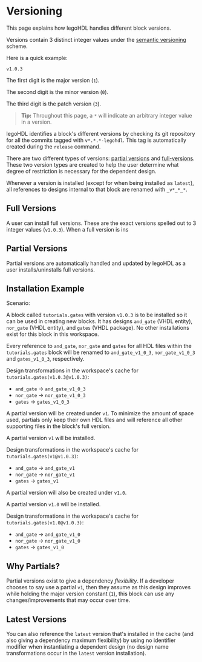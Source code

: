 # Versioning

This page explains how legoHDL handles different block versions.

Versions contain 3 distinct integer values under the [semantic versioning](./../glossary.md#semantic-versioning) scheme.

Here is a quick example:

`v1.0.3`

The first digit is the major version (`1`).

The second digit is the minor version (`0`).

The third digit is the patch version (`3`).

> __Tip:__ Throughout this page, a `*` will indicate an arbitrary integer value in a version.

legoHDL identifies a block's different versions by checking its git repository for all the commits tagged with `v*.*.*-legohdl`. This tag is automatically created during the `release` command.

There are two different types of versions: [partial versions](./../glossary.md#partial-version) and [full-versions](./../glossary.md#full-version). These two version types are created to help the user determine what degree of restriction is necessary for the dependent design.

Whenever a version is installed (except for when being installed as `latest`), all references to designs internal to that block are renamed with `_v*_*_*`.

## Full Versions

A user can install full versions. These are the exact versions spelled out to 3 integer values (`v1.0.3`). When a full version is ins


## Partial Versions

Partial versions are automatically handled and updated by legoHDL as a user installs/uninstalls full versions.


## Installation Example

Scenario: 

A block called `tutorials.gates` with version `v1.0.3` is to be installed so it can be used in creating new blocks. It has designs `and_gate` (VHDL entity), `nor_gate` (VHDL entity), and `gates` (VHDL package). No other installations exist for this block in this workspace.

Every reference to `and_gate`, `nor_gate` and `gates` for all HDL files within the `tutorials.gates` block will be renamed to `and_gate_v1_0_3`, `nor_gate_v1_0_3` and `gates_v1_0_3`, respectively.

Design transformations in the workspace's cache for `tutorials.gates(v1.0.3@v1.0.3)`:

- `and_gate` -> `and_gate_v1_0_3`
- `nor_gate` -> `nor_gate_v1_0_3`
- `gates` -> `gates_v1_0_3`

A partial version will be created under `v1`. To minimize the amount of space used, partials only keep their own HDL files and will reference all other supporting files in the block's full version.

A partial version `v1` will be installed.

Design transformations in the workspace's cache for `tutorials.gates(v1@v1.0.3)`:

- `and_gate` -> `and_gate_v1`
- `nor_gate` -> `nor_gate_v1`
- `gates` -> `gates_v1`

A partial version will also be created under `v1.0`.

A partial version `v1.0` will be installed.

Design transformations in the workspace's cache for `tutorials.gates(v1.0@v1.0.3)`:

- `and_gate` -> `and_gate_v1_0`
- `nor_gate` -> `nor_gate_v1_0`
- `gates` -> `gates_v1_0`

## Why Partials?

Partial versions exist to give a dependency _flexibility_. If a developer chooses to say use a partial `v1`, then they assume as this design improves while holding the major version constant (`1`), this block can use any changes/improvements that may occur over time.

## Latest Versions

You can also reference the `latest` version that's installed in the cache (and also giving a dependency maximum flexibility) by using no identifier modifier when instantiating a dependent design (no design name transformations occur in the `latest` version installation).